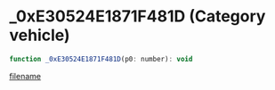 # _0xE30524E1871F481D (Category vehicle)

```js
function _0xE30524E1871F481D(p0: number): void
```

[filename](_0xE30524E1871F481D_m.md ':include')
